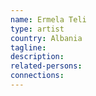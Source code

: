 ```yaml
---
name: Ermela Teli
type: artist
country: Albania
tagline:
description:
related-persons:
connections:
---
```

